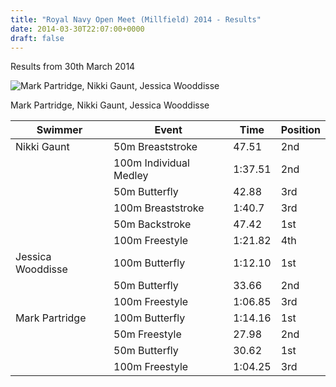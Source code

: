 ```yaml
---
title: "Royal Navy Open Meet (Millfield) 2014 - Results"
date: 2014-03-30T22:07:00+0000
draft: false
---
```

Results from 30th March 2014

![Mark Partridge, Nikki Gaunt, Jessica Wooddisse](/images/2015/01/millfield_march_2014.jpg)

 Mark Partridge, Nikki Gaunt, Jessica Wooddisse

| Swimmer | Event | Time | Position |
|---|---|---|---|
| Nikki Gaunt |50m Breaststroke |47.51 |2nd |
|  |100m Individual Medley |1:37.51 |2nd |
|  |50m Butterfly |42.88 |3rd |
|  |100m Breaststroke |1:40.7 |3rd |
|  |50m Backstroke |47.42 |1st |
|  |100m Freestyle |1:21.82 |4th |
| Jessica Wooddisse |100m Butterfly |1:12.10 |1st |
|  |50m Butterfly |33.66 |2nd |
|  |100m Freestyle |1:06.85 |3rd |
| Mark Partridge |100m Butterfly |1:14.16 |1st |
|  |50m Freestyle |27.98 |2nd |
|  |50m Butterfly |30.62 |1st |
|  |100m Freestyle |1:04.25 |3rd |

